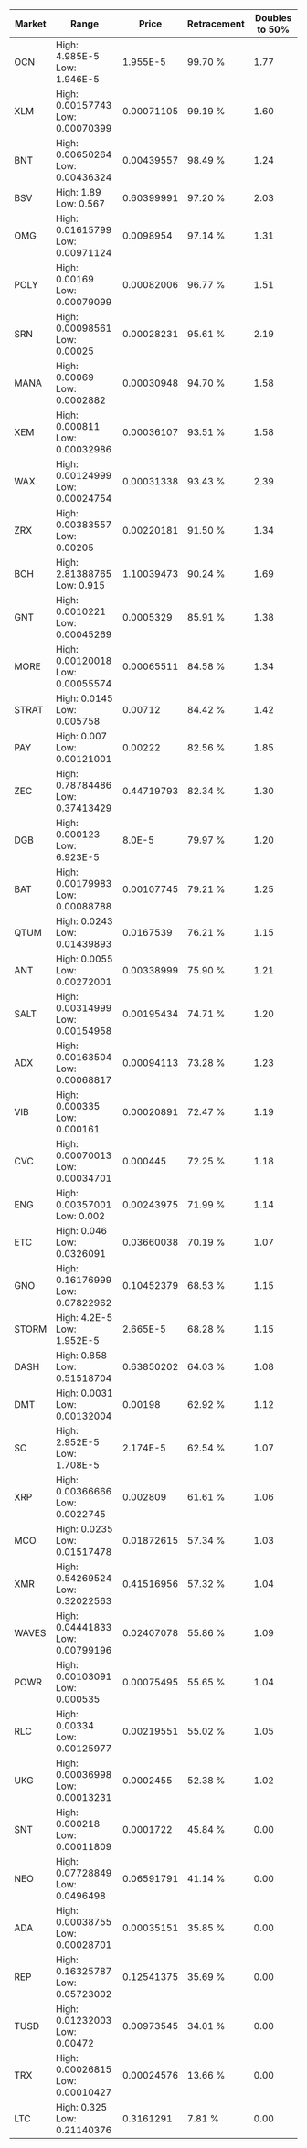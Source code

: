 | Market | Range | Price| Retracement | Doubles to 50% |
| --- | --- | --- | --- | --- |
| OCN | High: 4.985E-5<br />Low: 1.946E-5 | 1.955E-5 | 99.70 % | 1.77 |
| XLM | High: 0.00157743<br />Low: 0.00070399 | 0.00071105 | 99.19 % | 1.60 |
| BNT | High: 0.00650264<br />Low: 0.00436324 | 0.00439557 | 98.49 % | 1.24 |
| BSV | High: 1.89<br />Low: 0.567 | 0.60399991 | 97.20 % | 2.03 |
| OMG | High: 0.01615799<br />Low: 0.00971124 | 0.0098954 | 97.14 % | 1.31 |
| POLY | High: 0.00169<br />Low: 0.00079099 | 0.00082006 | 96.77 % | 1.51 |
| SRN | High: 0.00098561<br />Low: 0.00025 | 0.00028231 | 95.61 % | 2.19 |
| MANA | High: 0.00069<br />Low: 0.0002882 | 0.00030948 | 94.70 % | 1.58 |
| XEM | High: 0.000811<br />Low: 0.00032986 | 0.00036107 | 93.51 % | 1.58 |
| WAX | High: 0.00124999<br />Low: 0.00024754 | 0.00031338 | 93.43 % | 2.39 |
| ZRX | High: 0.00383557<br />Low: 0.00205 | 0.00220181 | 91.50 % | 1.34 |
| BCH | High: 2.81388765<br />Low: 0.915 | 1.10039473 | 90.24 % | 1.69 |
| GNT | High: 0.0010221<br />Low: 0.00045269 | 0.0005329 | 85.91 % | 1.38 |
| MORE | High: 0.00120018<br />Low: 0.00055574 | 0.00065511 | 84.58 % | 1.34 |
| STRAT | High: 0.0145<br />Low: 0.005758 | 0.00712 | 84.42 % | 1.42 |
| PAY | High: 0.007<br />Low: 0.00121001 | 0.00222 | 82.56 % | 1.85 |
| ZEC | High: 0.78784486<br />Low: 0.37413429 | 0.44719793 | 82.34 % | 1.30 |
| DGB | High: 0.000123<br />Low: 6.923E-5 | 8.0E-5 | 79.97 % | 1.20 |
| BAT | High: 0.00179983<br />Low: 0.00088788 | 0.00107745 | 79.21 % | 1.25 |
| QTUM | High: 0.0243<br />Low: 0.01439893 | 0.0167539 | 76.21 % | 1.15 |
| ANT | High: 0.0055<br />Low: 0.00272001 | 0.00338999 | 75.90 % | 1.21 |
| SALT | High: 0.00314999<br />Low: 0.00154958 | 0.00195434 | 74.71 % | 1.20 |
| ADX | High: 0.00163504<br />Low: 0.00068817 | 0.00094113 | 73.28 % | 1.23 |
| VIB | High: 0.000335<br />Low: 0.000161 | 0.00020891 | 72.47 % | 1.19 |
| CVC | High: 0.00070013<br />Low: 0.00034701 | 0.000445 | 72.25 % | 1.18 |
| ENG | High: 0.00357001<br />Low: 0.002 | 0.00243975 | 71.99 % | 1.14 |
| ETC | High: 0.046<br />Low: 0.0326091 | 0.03660038 | 70.19 % | 1.07 |
| GNO | High: 0.16176999<br />Low: 0.07822962 | 0.10452379 | 68.53 % | 1.15 |
| STORM | High: 4.2E-5<br />Low: 1.952E-5 | 2.665E-5 | 68.28 % | 1.15 |
| DASH | High: 0.858<br />Low: 0.51518704 | 0.63850202 | 64.03 % | 1.08 |
| DMT | High: 0.0031<br />Low: 0.00132004 | 0.00198 | 62.92 % | 1.12 |
| SC | High: 2.952E-5<br />Low: 1.708E-5 | 2.174E-5 | 62.54 % | 1.07 |
| XRP | High: 0.00366666<br />Low: 0.0022745 | 0.002809 | 61.61 % | 1.06 |
| MCO | High: 0.0235<br />Low: 0.01517478 | 0.01872615 | 57.34 % | 1.03 |
| XMR | High: 0.54269524<br />Low: 0.32022563 | 0.41516956 | 57.32 % | 1.04 |
| WAVES | High: 0.04441833<br />Low: 0.00799196 | 0.02407078 | 55.86 % | 1.09 |
| POWR | High: 0.00103091<br />Low: 0.000535 | 0.00075495 | 55.65 % | 1.04 |
| RLC | High: 0.00334<br />Low: 0.00125977 | 0.00219551 | 55.02 % | 1.05 |
| UKG | High: 0.00036998<br />Low: 0.00013231 | 0.0002455 | 52.38 % | 1.02 |
| SNT | High: 0.000218<br />Low: 0.00011809 | 0.0001722 | 45.84 % | 0.00 |
| NEO | High: 0.07728849<br />Low: 0.0496498 | 0.06591791 | 41.14 % | 0.00 |
| ADA | High: 0.00038755<br />Low: 0.00028701 | 0.00035151 | 35.85 % | 0.00 |
| REP | High: 0.16325787<br />Low: 0.05723002 | 0.12541375 | 35.69 % | 0.00 |
| TUSD | High: 0.01232003<br />Low: 0.00472 | 0.00973545 | 34.01 % | 0.00 |
| TRX | High: 0.00026815<br />Low: 0.00010427 | 0.00024576 | 13.66 % | 0.00 |
| LTC | High: 0.325<br />Low: 0.21140376 | 0.3161291 | 7.81 % | 0.00 |
